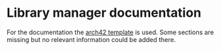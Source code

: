 # Library manager documentation

For the documentation the [arch42 template](https://docs.arc42.org/home/) is used. Some sections are missing but no relevant information could be added there.
